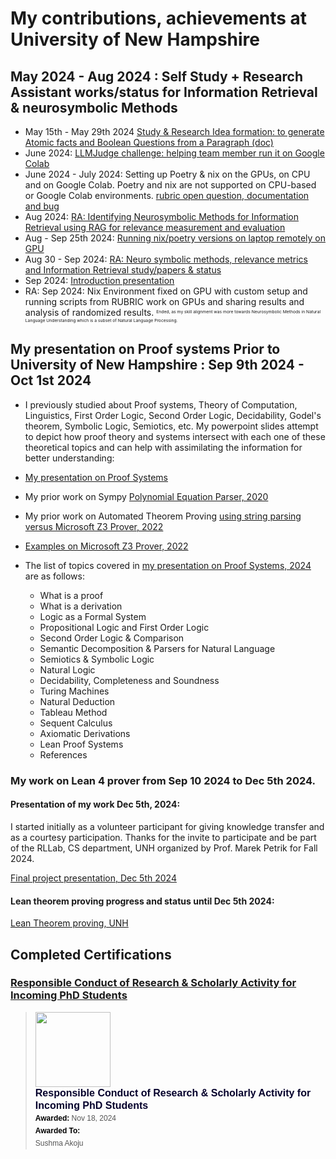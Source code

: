 # My contributions, achievements at University of New Hampshire

## May 2024 - Aug 2024 : Self Study + Research Assistant works/status for Information Retrieval & neurosymbolic Methods

- May 15th - May 29th 2024 <a href="https://docs.google.com/document/d/1lBdI0dPcvcqz4ixG4TzM9RC59AZXjuEzSCQRitmg-eU/edit?usp=sharing">Study & Research Idea formation: to generate Atomic facts and Boolean Questions from a Paragraph (doc) </a>
- June 2024: <a href="https://github.com/sushmaakoju/LLMJudge">LLMJudge challenge: helping team member run it on Google Colab</a>
- June 2024 - July 2024: Setting up Poetry & nix on the GPUs, on CPU and on Google Colab. Poetry and nix are not supported on CPU-based or Google Colab environments. <a href="https://github.com/laura-dietz/rubric-internal/issues">rubric open question, documentation and bug</a>
- Aug 2024: <a href="https://drive.google.com/drive/folders/1DhXFPqVj9iIvGpy_Rza1uYoh2DyfIE5Q?usp=sharing"> RA: Identifying Neurosymbolic Methods for Information Retrieval using RAG for relevance measurement and evaluation</a>
- Aug - Sep 25th 2024: <a href="https://docs.google.com/document/d/1osU4jchsB9sld57F8c35XlWiyk5--gWdXZqWCzvDNSI/edit?usp=sharing"> Running nix/poetry versions on laptop remotely on GPU</a>
- Aug 30 - Sep 2024: <a href="https://drive.google.com/drive/folders/1ycrg4xJigxYKpK9yfziYMy9lfshkpB0D?usp=sharing"> RA: Neuro symbolic methods, relevance metrics and Information Retrieval study/papers & status </a>
- Sep 2024: <a href="https://docs.google.com/presentation/d/1jVgO3Lu-JGP-VCOW50dE1AilU8WK0Ujq/edit?usp=sharing&ouid=109002193141570811635&rtpof=true&sd=true">Introduction presentation</a>
- RA: Sep 2024: Nix Environment fixed on GPU with custom setup and running scripts from RUBRIC work on GPUs and sharing results and analysis of randomized results.  <sup><sub><sup><sub> Ended, as my skill alignment was more towards Neurosymbolic Methods in Natural Language Understanding which is a subset of Natural Language Processing.</sub></sup></sub></sup>

## My presentation on Proof systems Prior to University of New Hampshire : Sep 9th 2024 - Oct 1st 2024

- I previously studied about Proof systems, Theory of Computation, Linguistics, First Order Logic, Second Order Logic, Decidability, Godel's theorem, Symbolic Logic, Semiotics, etc. My powerpoint slides attempt to depict how proof theory and systems intersect with each one of these theoretical topics and can help with assimilating the information for better understanding:

- <a href="https://docs.google.com/presentation/d/e/2PACX-1vTmE7POHvRJoTksgRH9r9rWEnAx9iQX_wpJIDsP1SWn2CnYALeOd5X8Pcc0XtjkzQ/pub?start=false&loop=false&delayms=3000">My presentation on Proof Systems </a>

- My prior work on Sympy <a href="https://github.com/sushmaakoju/polynomial-equation-parser">Polynomial Equation Parser, 2020</a>

- My prior work on Automated Theorem Proving <a href="https://github.com/sushmaakoju/demo-ATLS5214">using string parsing versus Microsoft Z3 Prover, 2022</a>

- <a href="https://github.com/sushmaakoju/demo-ATLS5214/blob/main/z3_prover_examples.ipynb">Examples on Microsoft Z3 Prover, 2022 </a>

- The list of topics covered in <a href="https://docs.google.com/presentation/d/e/2PACX-1vTmE7POHvRJoTksgRH9r9rWEnAx9iQX_wpJIDsP1SWn2CnYALeOd5X8Pcc0XtjkzQ/pub?start=false&loop=false&delayms=300&slide=id.g3098b16f33b_0_156">my presentation on Proof Systems, 2024 </a> are as follows: 

    - What is a proof
    - What is a derivation
    - Logic as a Formal System
    - Propositional Logic and First Order Logic
    - Second Order Logic & Comparison
    - Semantic Decomposition & Parsers for Natural Language 
    - Semiotics & Symbolic Logic
    - Natural Logic
    - Decidability, Completeness and Soundness
    - Turing Machines
    - Natural Deduction
    - Tableau Method
    - Sequent Calculus
    - Axiomatic Derivations
    - Lean Proof Systems
    - References

### My work on Lean 4 prover from Sep 10 2024 to Dec 5th 2024.

#### Presentation of my work Dec 5th, 2024: 
I started initially as a volunteer participant for giving knowledge transfer and as a courtesy participation. Thanks for the invite to participate and be part of the RLLab, CS department, UNH organized by Prof. Marek Petrik for Fall 2024.

<a href="https://docs.google.com/presentation/d/e/2PACX-1vQCJ_3PrWZp_06_yQPbKDFmGYzWZZpxYI58NY47SRQMiAf6FTisMi9cVYjxAYBQUJH52YJTbdjGsZhd/pub?start=false&loop=false&delayms=3000">Final project presentation, Dec 5th 2024</a>

#### Lean theorem proving progress and status until Dec 5th 2024:

<a href="https://github.com/sushmaakoju/lean-theorem-proving"> Lean Theorem proving, UNH</a>

## Completed Certifications

### <a href="https://api.badgr.io/public/assertions/oq0vp12ERfq3G495a62BTQ?identity__email=Sushma.Akoju%40unh.edu">Responsible Conduct of Research & Scholarly Activity for Incoming PhD Students</a>

<blockquote class="badgr-badge" style="font-family: Helvetica, Roboto, &quot;Segoe UI&quot;, Calibri, sans-serif;"><a href="https://api.badgr.io/public/assertions/oq0vp12ERfq3G495a62BTQ?identity__email=Sushma.Akoju%40unh.edu"><img width="120px" height="120px" src="https://media.badgr.com/uploads/badges/assertion-oq0vp12ERfq3G495a62BTQ.png"></a><p class="badgr-badge-name" style="hyphens: auto; overflow-wrap: break-word; word-wrap: break-word; margin: 0; font-size: 16px; font-weight: 600; font-style: normal; font-stretch: normal; line-height: 1.25; letter-spacing: normal; text-align: left; color: #05012c;">Responsible Conduct of Research &amp; Scholarly Activity for Incoming PhD Students</p><p class="badgr-badge-date" style="margin: 0; font-size: 12px; font-style: normal; font-stretch: normal; line-height: 1.67; letter-spacing: normal; text-align: left; color: #555555;"><strong style="font-size: 12px; font-weight: bold; font-style: normal; font-stretch: normal; line-height: 1.67; letter-spacing: normal; text-align: left; color: #000;">Awarded: </strong>Nov 18, 2024</p><p class="badgr-badge-recipient" style="margin: 0; font-size: 12px; font-style: normal; font-stretch: normal; line-height: 1.67; letter-spacing: normal; text-align: left; color: #555555;"><strong style="font-size: 12px; font-weight: bold; font-style: normal; font-stretch: normal; line-height: 1.67; letter-spacing: normal; text-align: left; color: #000;">Awarded To: </strong><span style="display: block;"> Sushma Akoju</span></p><script async="async" src="https://badgr.com/assets/widgets.bundle.js"></script></blockquote>


